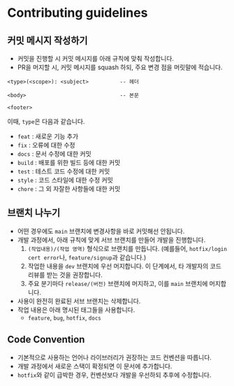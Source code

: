 # Contributing guidelines

## 커밋 메시지 작성하기
- 커밋을 진행할 시 커밋 메시지를 아래 규칙에 맞춰 작성합니다.
- PR을 머지할 시, 커밋 메시지를 squash 하되, 주요 변경 점을 머릿말에 적습니다.

```
<type>(<scope>): <subject>          -- 헤더

<body>                              -- 본문

<footer>
```

이때, `type`은 다음과 같습니다.

- `feat` : 새로운 기능 추가
- `fix` : 오류에 대한 수정
- `docs` : 문서 수정에 대한 커밋
- `build` : 배포를 위한 빌드 등에 대한 커밋
- `test` : 테스트 코드 수정에 대한 커밋
- `style` : 코드 스타일에 대한 수정 커밋
- `chore` : 그 외 자잘한 사항들에 대한 커밋

## 브랜치 나누기
- 어떤 경우에도 `main` 브랜치에 변경사항을 바로 커밋해선 안됩니다.
- 개발 과정에서, 아래 규칙에 맞게 서브 브랜치를 만들어 개발을 진행합니다.
    1. `(작업내용)/(작업 영역)` 형식으로 브랜치를 만듭니다. (예를들어, `hotfix/login cert error`나, `feature/signup`과 같습니다.)
    2. 작업한 내용을 `dev` 브랜치에 우선 머지합니다. 이 단계에서, 타 개발자의 코드 리뷰를 받는 것을 권장합니다.
    3. 주요 분기마다 `release/(버전)` 브랜치에 머지하고, 이를 `main` 브랜치에 머지합니다.
- 사용이 완전히 완료된 서브 브랜치는 삭제합니다.
- 작업 내용은 아래 명시된 태그들을 사용합니다.
    - `feature`, `bug`, `hotfix`, `docs`

## Code Convention
- 기본적으로 사용하는 언어나 라이브러리가 권장하는 코드 컨벤션을 따릅니다.
- 개발 과정에서 새로운 스택이 확정되면 이 문서에 추가합니다.
- `hotfix`와 같이 급박한 경우, 컨벤션보다 개발을 우선하되 추후에 수정합니다.
